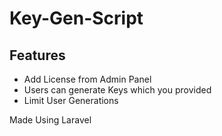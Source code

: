 # Key-Gen-Script

## Features 
- Add License from Admin Panel
- Users can generate Keys which you provided
- Limit User Generations 


Made Using Laravel
